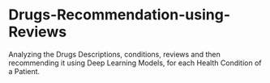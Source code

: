 # Drugs-Recommendation-using-Reviews
Analyzing the Drugs Descriptions, conditions, reviews and then recommending it using Deep Learning Models, for each Health Condition of a Patient.
